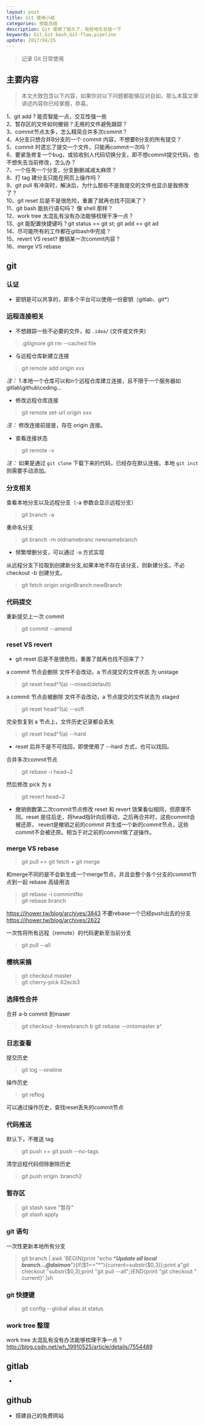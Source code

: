 ```yaml
---
layout: post
title: Git 使用小结
categories: 技能总结
description: Git 使用了挺久了，有些地方总结一下
keywords: Git,Git-bash,Git-flow,pipeline
update: 2017/04/25
---
```

 
> 记录 Git 日常使用
 
 ## 主要内容
 > 本文大致包含以下内容，如果你对以下问题都能够应对自如，那么本篇文章讲述内容你已经掌握，恭喜。
 
 1、git add ? 能否智能一点，交互性强一些  
 2、暂存区的文件如何撤销？无用的文件避免跟踪？  
 3、commit节点太多，怎么精简合并多次commit？  
 4、A分支只想合并B分支的一个 commit 内容，不想要B分支的所有提交？  
 5、commit 时遗忘了提交一个文件，只能再commit一次吗？  
 6、要紧急修复一个bug，或验收别人代码切换分支，即不想commit提交代码，也不想失去当前修改，怎么办？  
 7、一个任务一个分支，分支删删减减太麻烦？  
 8、打 tag 建分支只能在网页上操作吗？  
 9、git pull 有冲突时，解决后，为什么那些不是我提交的文件也显示是我修改了？  
 10、git reset 后是不是很危险，重置了就再也找不回来了？  
 11、git bash 能执行语句吗？ 像 shell 那样？  
 12、work tree 太混乱有没有办法能够梳理干净一点？  
 13、git 能配置快捷键吗？git status == git st; git add == git ad  
 14、尽可能所有的工作都在gitbash中完成？  
 15、revert VS reset? 撤销某一次commit内容？  
 16、merge VS rebase  
 
 ## git
 ### 认证
 * 密钥是可以共享的，即多个平台可以使用一份密钥（gitlab、git*）
 
 ### 远程连接相关
 * 不想跟踪一些不必要的文件，如 `.idea/` (文件或文件夹)
 > .gitignore
 > git rm --cached file
 * 与远程仓库新建立连接  
 > git remote add origin xxx
 
 _注：_ 1.本地一个仓库可以和n个远程仓库建立连接，且不限于一个服务器如gitlab\github\coding...
 * 修改远程仓库连接  
 > git remote set-url origin xxx
 
 _注：_ 修改连接前提是，存在 origin  连接。    
 * 查看连接状态  
 > git remote -v
 
 _注：_ 如果是通过 `git clone` 下载下来的代码，已经存在默认连接。本地 `git init`则需要手动添加。
 ### 分支相关
  查看本地分支以及远程分支（-a 参数会显示远程分支）
 > git branch -a
 
 重命名分支
 > git branch -m oldnamebranc newnamebranch 
 
 * 频繁增删分支，可以通过 `-m` 方式实现
 
 从远程分支下拉取到创建新分支,如果本地不存在该分支，则新建分支。不必 checkout -b 创建分支。
 > git fetch origin originBranch:newBranch
 
 ### 代码提交
 重新提交上一次 commit
 > git commit --amend
 
 ### reset VS revert
 * git reset 后是不是很危险，重置了就再也找不回来了？
 
 a commit 节点会删除 文件不会改动，a 节点提交的文件状态 为 unstage
 > git reset head^1(a) --mixed(default)
 
 a commit 节点会被删除 文件不会改动，a 节点提交的文件状态为 staged
 > git reset head^1(a) --soft
 
 完全恢复到 a 节点上，文件历史记录都会丢失
 > git reset head^1(a) --hard
 
 * reset 后并不是不可找回，即使使用了 --hard 方式，也可以找回。
 
 合并多次commit节点
 > git rebase -i head~2
 
 然后修改 pick 为 s
 
 > git revert head~2 
 * 撤销倒数第二次commit节点修改
 reset 和 revert 效果看似相同，但原理不同。reset 是往后走，将head指针向后移动，之后再合并时，这些commit会被还原，
 revert是撤销之前的commit 并生成一个新的commit节点，这些commit不会被还原。相当于对之前的commit做了逆操作。
 ### merge VS rebase
 > git pull == git fetch + git merge
 
 和merge不同的是不会新生成一个merge节点，并且会整个各个分支的commit节点到一起
 rebase 高级用法
 > git rebase -i commintNo  
 > git rebase branch
 
 https://ihower.tw/blog/archives/3843
 不要rebase一个已经push出去的分支 https://ihower.tw/blog/archives/2622
 
 一次性将所有远程（remote）的代码更新至当前分支
 > git pull --all
 ### 樱桃采摘
 > git checkout master  
   git cherry-pick 62ecb3 
 ### 选择性合并
 合并 a-b commit 到maser
 >  git checkout -bnewbranch b 
 >  git rebase --ontomaster a^
 
 ### 日志查看
 提交历史
 > git log --oneline
 
 操作历史
 > git reflog
 
 可以通过操作历史，查找reset丢失的commit节点
 ### 代码推送
 默认下，不推送 tag
 > git push == git push --no-tags
 
 清空远程代码但除删除历史
 > git push origin :branch2
 ### 暂存区
 > git stash save "暂存"  
 > git stash apply
 
 ### git 语句
 一次性更新本地所有分支
 > git branch | awk 'BEGIN{print "echo ****Update all local branch...@daimon***"}{if($1=="*"){current=substr($0,3)};print a"git checkout "substr($0,3);print "git pull --all";}END{print "git checkout " current}' |sh

### git 快捷键
> git config --global alias.st status

### work tree 整理
work tree 太混乱有没有办法能够梳理干净一点？  http://blog.csdn.net/wh_19910525/article/details/7554489
 ## gitlab
 * 
 ## github
 * 搭建自己的免费网站

